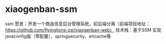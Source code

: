 # xiaogenban-ssm
ssm
愿景：开发一个商品信息后台管理系统，前后端分离（前端项目地址：https://github.com/flyinglions-zsl/xiaogenban-web）
技术栈：基于SSM 实现javaconfig版（零配置）、springsecurity、encache等
